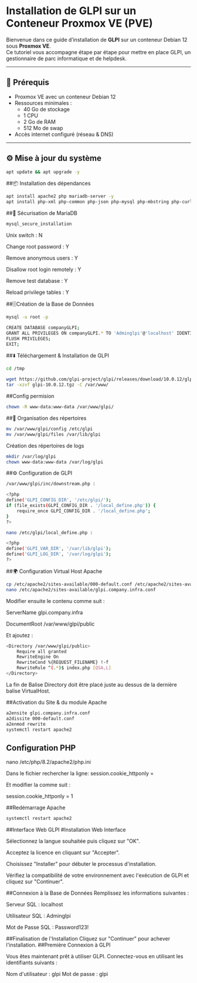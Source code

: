 # Installation de GLPI sur un Conteneur Proxmox VE (PVE)

Bienvenue dans ce guide d’installation de **GLPI** sur un conteneur Debian 12 sous **Proxmox VE**.  
Ce tutoriel vous accompagne étape par étape pour mettre en place GLPI, un gestionnaire de parc informatique et de helpdesk.

---

## 📌 Prérequis

- Proxmox VE avec un conteneur Debian 12  
- Ressources minimales :
  - 40 Go de stockage
  - 1 CPU
  - 2 Go de RAM
  - 512 Mo de swap
- Accès internet configuré (réseau & DNS)

---

## ⚙️ Mise à jour du système

```bash
apt update && apt upgrade -y
```
##📦 Installation des dépendances
```bash
apt install apache2 php mariadb-server -y
apt install php-xml php-common php-json php-mysql php-mbstring php-curl php-gd php-intl php-zip php-bz2 php-imap php-ldap -y

```
##🔐 Sécurisation de MariaDB
```bash
mysql_secure_installation
```
Unix switch : N

Change root password : Y

Remove anonymous users : Y

Disallow root login remotely : Y

Remove test database : Y

Reload privilege tables : Y


##🗄️Création de la Base de Données
```bash
mysql -u root -p
```
```bash
CREATE DATABASE companyGLPI;
GRANT ALL PRIVILEGES ON companyGLPI.* TO 'Adminglpi'@'localhost' IDENTIFIED BY 'Password123!';
FLUSH PRIVILEGES;
EXIT;

```
##⬇️ Téléchargement & Installation de GLPI
```bash
cd /tmp
```
```bash
wget https://github.com/glpi-project/glpi/releases/download/10.0.12/glpi-10.0.12.tgz
tar -xzvf glpi-10.0.12.tgz -C /var/www/
```
##Config permision
```bash
chown -R www-data:www-data /var/www/glpi/
```

##📂 Organisation des répertoires
```bash
mv /var/www/glpi/config /etc/glpi
mv /var/www/glpi/files /var/lib/glpi
```
Création des répertoires de logs
```bash
mkdir /var/log/glpi
chown www-data:www-data /var/log/glpi
```
##⚙️ Configuration de GLPI
```bash
/var/www/glpi/inc/downstream.php :
```
```bash
<?php
define('GLPI_CONFIG_DIR', '/etc/glpi/');
if (file_exists(GLPI_CONFIG_DIR . '/local_define.php')) {
    require_once GLPI_CONFIG_DIR . '/local_define.php';
}
?>
```
```bash
nano /etc/glpi/local_define.php :
```

```bash
<?php
define('GLPI_VAR_DIR', '/var/lib/glpi');
define('GLPI_LOG_DIR', '/var/log/glpi');
?>
```
##🌍 Configuration Virtual Host Apache
```bash
cp /etc/apache2/sites-available/000-default.conf /etc/apache2/sites-available/glpi.company.infra.conf
nano /etc/apache2/sites-available/glpi.company.infra.conf
```
 Modifier ensuite le contenu comme suit :

ServerName glpi.company.infra

DocumentRoot /var/www/glpi/public

Et ajoutez :

```bash
<Directory /var/www/glpi/public>
    Require all granted
    RewriteEngine On
    RewriteCond %{REQUEST_FILENAME} !-f
    RewriteRule ^(.*)$ index.php [QSA,L]
</Directory>
```
La fin de Balise Directory doit être placé juste au dessus de la dernière balise VirtualHost.

##Activation du Site & du module Apache
```bash
a2ensite glpi.company.infra.conf
a2dissite 000-default.conf
a2enmod rewrite
systemctl restart apache2
```

## Configuration PHP
nano /etc/php/8.2/apache2/php.ini

Dans le fichier rechercher la ligne: session.cookie_httponly =

Et modifier la comme suit :

session.cookie_httponly = 1

##Redémarrage Apache
```bash
systemctl restart apache2
```
##Interface Web GLPI
#Installation Web Interface

Sélectionnez la langue souhaitée puis cliquez sur "OK".

Acceptez la licence en cliquant sur "Accepter".

Choisissez "Installer" pour débuter le processus d'installation.

Vérifiez la compatibilité de votre environnement avec l'exécution de GLPI et cliquez sur "Continuer".

##Connexion à la Base de Données
Remplissez les informations suivantes :

Serveur SQL : localhost

Utilisateur SQL : Adminglpi

Mot de Passe SQL : Password123!

##Finalisation de l'Installation
Cliquez sur "Continuer" pour achever l'installation.
##Première Connexion à GLPI


Vous êtes maintenant prêt à utiliser GLPI. Connectez-vous en utilisant les identifiants suivants :

Nom d'utilisateur : glpi
Mot de passe : glpi

